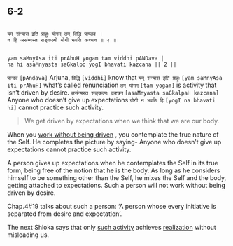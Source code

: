 ## 6-2


```shloka-sa

यम् संन्यास इति प्राहुः योगम् तम् विद्धि पाण्डव ।
न हि असंन्यस्त सङ्कल्पो योगी भवति कश्चन ॥ २ ॥

```
```shloka-sa-hk

yam saMnyAsa iti prAhuH yogam tam viddhi pANDava |
na hi asaMnyasta saGkalpo yogI bhavati kazcana || 2 ||

```
`पान्दव` `[pAndava]` Arjuna, `विद्धि` `[viddhi]` know that `यम् संन्यास इति प्राहुः` `[yam saMnyAsa iti prAhuH]` what’s called renunciation `तम् योगम्` `[tam yogam]` is activity that isn’t driven by desire. `असंन्यस्त सङ्कल्पः कश्चन` `[asaMnyasta saGkalpaH kazcana]` Anyone who doesn’t give up expectations `योगी न भवति हि` `[yogI na bhavati hi]` cannot practice such activity.


<a name='applnote_103'></a>
> We get driven by expectations when we think that we are our body.



When you 
[work without being driven](karmayoga)
, you contemplate the true nature of the Self. He completes the picture by saying- Anyone who doesn’t give up expectations cannot practice such activity. 

A person gives up expectations when he contemplates the Self in its true form, being free of the notion that he is the body. As long as he considers himself to be something other than the Self, he mixes the Self and the body, getting attached to expectations. Such a person will not work without being driven by desire.

Chap.4#19 talks about such a person: ‘A person whose every initiative is separated from desire and expectation’.

The next Shloka says that only 
[such activity](karmayoga)
 achieves 
[realization](yoga_is_to_realize)
 without misleading us.


